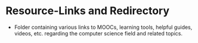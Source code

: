 # Resource-Links and Redirectory
 
 - Folder containing various links to MOOCs, learning tools, helpful guides, videos, etc. regarding the computer science field and related topics.
